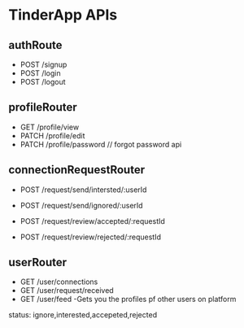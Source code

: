 # TinderApp APIs
## authRoute
- POST /signup
- POST /login
- POST /logout

## profileRouter
- GET /profile/view
- PATCH /profile/edit
- PATCH /profile/password // forgot password api

## connectionRequestRouter
- POST /request/send/intersted/:userId
- POST /request/send/ignored/:userId

- POST /request/review/accepted/:requestId
- POST /request/review/rejected/:requestId

## userRouter
- GET /user/connections
- GET /user/request/received
- GET /user/feed -Gets you the profiles pf other users on platform


status: ignore,interested,accepeted,rejected




